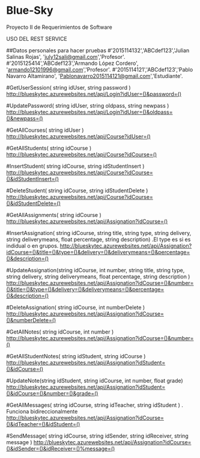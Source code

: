 # Blue-Sky
Proyecto II de Requerimientos de Software

USO DEL REST SERVICE

##Datos personales para hacer pruebas 
#'2015114132','ABCdef123','Julian Salinas Rojas', 'july12sali@gmail.com','Profesor'.
#'2015125414','ABCdef123','Armando López Cordero', 'armando12101996@gmail.com','Profesor'.
#'2015114121','ABCdef123','Pablo Navarro Altamirano', 'Pablonavarro2015114121@gmail.com','Estudiante'.


#GetUserSession( string idUser, string password )
http://blueskytec.azurewebsites.net/api/Login?idUser=()&password=()


#UpdatePassword( string idUser, string oldpass, string newpass )
http://blueskytec.azurewebsites.net/api/Login?idUser=()&oldpass=()&newpass=()


#GetAllCourses( string idUser )
http://blueskytec.azurewebsites.net/api/Course?idUser=()


#GetAllStudents( string idCourse )
http://blueskytec.azurewebsites.net/api/Course?idCourse=()


#InsertStudent( string idCourse, string idStudentInsert )
http://blueskytec.azurewebsites.net/api/Course?idCourse=()&idStudentInsert=()


#DeleteStudent( string idCourse, string idStudentDelete )
http://blueskytec.azurewebsites.net/api/Course?idCourse=()&idStudentDelete=()


#GetAllAssignments( string idCourse )
http://blueskytec.azurewebsites.net/api/Assignation?idCourse=()


#InsertAssignation( string idCourse, string title, string type, string delivery, string deliverymeans, float percentage, string description) .El type es si es indidual o en grupos.
http://blueskytec.azurewebsites.net/api/Assignation?idCourse=()&title=()&type=()&delivery=()&deliverymeans=()&percentage=()&description=()


#UpdateAssignation(string idCourse, int number, string title, string type, string delivery, string deliverymeans, float percentage, string description ) 
http://blueskytec.azurewebsites.net/api/Assignation?idCourse=()&number=()&title=()&type=()&delivery=()&deliverymeans=()&percentage=()&description=()

#DeleteAssignation( string idCourse, int numberDelete )
http://blueskytec.azurewebsites.net/api/Assignation?idCourse=()&numberDelete=()


#GetAllNotes( string idCourse, int number )
http://blueskytec.azurewebsites.net/api/Assignation?idCourse=()&number=()


#GetAllStudentNotes( string idStudent, string idCourse ) 
http://blueskytec.azurewebsites.net/api/Assignation?idStudent=()&idCourse=()


#UpdateNote(string idStudent, string idCourse, int number, float grade)
http://blueskytec.azurewebsites.net/api/Assignation?idStudent=()&idCourse=()&number=()&grade=()


#GetAllMessages( string idCourse, string idTeacher, string idStudent ) . Funciona bidireccionalmente
http://blueskytec.azurewebsites.net/api/Assignation?idCourse=()&idTeacher=()&idStudent=()


#SendMessage( string idCourse, string idSender, string idReceiver, string message )
http://blueskytec.azurewebsites.net/api/Assignation?idCourse=()&idSender=()&idReceiver=()%message=()





